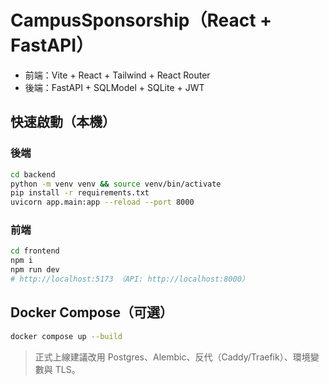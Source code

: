 # CampusSponsorship（React + FastAPI）

- 前端：Vite + React + Tailwind + React Router
- 後端：FastAPI + SQLModel + SQLite + JWT

## 快速啟動（本機）
### 後端
```bash
cd backend
python -m venv venv && source venv/bin/activate
pip install -r requirements.txt
uvicorn app.main:app --reload --port 8000
```

### 前端
```bash
cd frontend
npm i
npm run dev
# http://localhost:5173 （API: http://localhost:8000）
```

## Docker Compose（可選）
```bash
docker compose up --build
```

> 正式上線建議改用 Postgres、Alembic、反代（Caddy/Traefik）、環境變數與 TLS。
